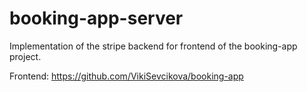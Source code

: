 # booking-app-server

Implementation of the stripe backend for frontend of the booking-app project.

Frontend:
https://github.com/VikiSevcikova/booking-app
